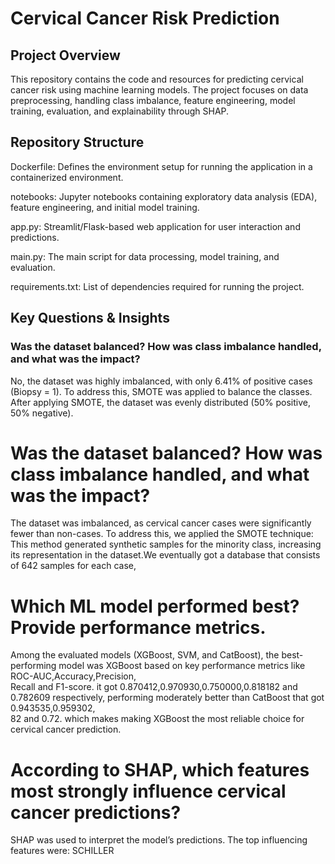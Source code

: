 # Cervical Cancer Risk Prediction

## Project Overview

This repository contains the code and resources for predicting cervical cancer risk using machine learning models. The project focuses on data preprocessing, handling class imbalance, feature engineering, model training, evaluation, and explainability through SHAP.

## Repository Structure

Dockerfile: Defines the environment setup for running the application in a containerized environment.

notebooks: Jupyter notebooks containing exploratory data analysis (EDA), feature engineering, and initial model training.

app.py: Streamlit/Flask-based web application for user interaction and predictions.

main.py: The main script for data processing, model training, and evaluation.

requirements.txt: List of dependencies required for running the project.

## Key Questions & Insights

### Was the dataset balanced? How was class imbalance handled, and what was the impact?
No, the dataset was highly imbalanced, with only 6.41% of positive cases (Biopsy = 1). To address this, SMOTE was applied to balance the classes. After applying SMOTE, the dataset was evenly distributed (50% positive, 50% negative).









# Was the dataset balanced? How was class imbalance handled, and what was the impact?
  The dataset was imbalanced, as cervical cancer cases were significantly fewer than non-cases. To address this, we applied the SMOTE technique: This method generated 
  synthetic samples for the minority class, increasing its representation in the dataset.We eventually got a database that consists of 642 samples for each case,

# Which ML model performed best? Provide performance metrics.
  Among the evaluated models (XGBoost, SVM, and CatBoost), the best-performing model was XGBoost based on key performance metrics like ROC-AUC,Accuracy,Precision,    
  Recall and F1-score. it got 0.870412,0.970930,0.750000,0.818182 and 0.782609 respectively, performing moderately better than CatBoost that got 0.943535,0.959302,   
  82 and 0.72. which makes making XGBoost the most reliable choice for cervical cancer 
  prediction.

# According to SHAP, which features most strongly influence cervical cancer predictions?
  SHAP was used to interpret the model’s predictions. The top influencing features were:
  SCHILLER
